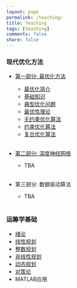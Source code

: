 ```yaml
---
layout: page
permalink: /teaching/
title: Teaching
tags: [teaching]
comments: false
share: false
---
```




### 现代优化方法

- <a href="http://faculty.bicmr.pku.edu.cn/~wenzw/optbook.html" class="textlink" target="_blank">第一部分: 最优化方法 </a>  <br>
  - <a href="../teaching/OPT_1.pdf" class="textlink" target="_blank">最优化简介 </a>  <br>
  - <a href="../teaching/OPT_2.pdf" class="textlink" target="_blank">基础知识 </a> <br>
  - <a href="../teaching/OPT_3.pdf" class="textlink" target="_blank">典型优化问题 </a> <br>
  - <a href="../teaching/OPT_4.pdf" class="textlink" target="_blank">最优性理论 </a> <br>
  - <a href="../teaching/OPT_5.pdf" class="textlink" target="_blank">无约束优化算法 </a> <br>
  - <a href="../teaching/OPT_6.pdf" class="textlink" target="_blank">约束优化算法 </a> <br>
  - <a href="../teaching/OPT_7.pdf" class="textlink" target="_blank">复合优化算法 </a> <br><br>

- <a href="https://nndl.github.io/" class="textlink" target="_blank"> 第二部分: 深度神经网络 </a>  <br>
  - TBA <br><br>

- 第三部分: 数据驱动算法 <br>
  - TBA <br><br>



### 运筹学基础

- <a href="../teaching/OR_1.pdf" class="textlink" target="_blank">绪论 </a> <br>
- <a href="../teaching/OR_2.pdf" class="textlink" target="_blank">线性规划  </a> <br>
- <a href="../teaching/OR_3.pdf" class="textlink" target="_blank">整数规划 </a> <br>
- <a href="../teaching/OR_4.pdf" class="textlink" target="_blank">非线性规划 </a> <br>
- <a href="../teaching/OR_5.pdf" class="textlink" target="_blank">动态规划 </a> <br>
- <a href="../teaching/OR_6.pdf" class="textlink" target="_blank">对策论 </a> <br>
- MATLAB应用  <br><br>
  

